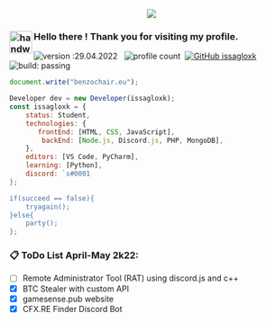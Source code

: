 <p align="center">
  <img src="https://readme-typing-svg.herokuapp.com/?center=true&vCenter=true&color=FFFFFF&width=500&lines=welcome+back+|+benzochair.eu" />
</p>

### <img alt="handwavegif" src="https://user-images.githubusercontent.com/39513876/112366216-8cfe7400-8cfe-11eb-8116-7d3dbae20e97.gif" width='40' align="left"/> Hello there ! Thank you for visiting my profile.
![version :29.04.2022](https://img.shields.io/badge/version-29.04.2022-informational) &nbsp;
![profile count](https://komarev.com/ghpvc/?username=issagloxk&color=red)&nbsp;
[![GitHub issagloxk](https://img.shields.io/github/followers/issagloxk?label=follow&style=social)](https://github.com/issagloxk)&nbsp;
![build: passing](https://img.shields.io/badge/build-passing-success)





```js
document.write("benzochair.eu");

Developer dev = new Developer(issagloxk);
const issagloxk = {
    status: Student,
    technologies: {
       frontEnd: [HTML, CSS, JavaScript],
        backEnd: [Node.js, Discord.js, PHP, MongoDB],
    },
    editors: [VS Code, PyCharm],
    learning: [Python],
    discord: `s#0001
};

if(succeed == false){
    tryagain();
}else{
    party();
};
```

<!--

### 🛠 &nbsp;Tech Stack

![Python](https://img.shields.io/badge/-Python-05122A?style=flat&logo=python)&nbsp;
![JavaScript](https://img.shields.io/badge/-JavaScript-05122A?style=flat&logo=javascript)&nbsp;
![C++](https://img.shields.io/badge/-C++-05122A?style=flat&logo=C%2B%2B&logoColor=00599C)&nbsp;
![HTML](https://img.shields.io/badge/-HTML-05122A?style=flat&logo=HTML5)&nbsp;
![CSS](https://img.shields.io/badge/-CSS-05122A?style=flat&logo=CSS3&logoColor=1572B6)&nbsp;

-->

<!--

-->

<!--
**issagloxk/issagloxk** is a ✨ _special_ ✨ repository because its `README.md` (this file) appears on your GitHub profile.

Here are some ideas to get you started:
-->
### 📋 ToDo List April-May 2k22:

- [ ] Remote Administrator Tool (RAT) using discord.js and c++
- [x] BTC Stealer with custom API
- [x] gamesense.pub website
- [x] CFX.RE Finder Discord Bot

<!--
- 🌱 I’m currently working on: I’m currently learning ...
- 👯 I’m looking to collaborate on ...
- 🤔 I’m looking for help with ...
- 💬 Ask me about ...
- 📫 How to reach me: ...
- 😄 Pronouns: ...
- ⚡ Fun fact: ...
-->
